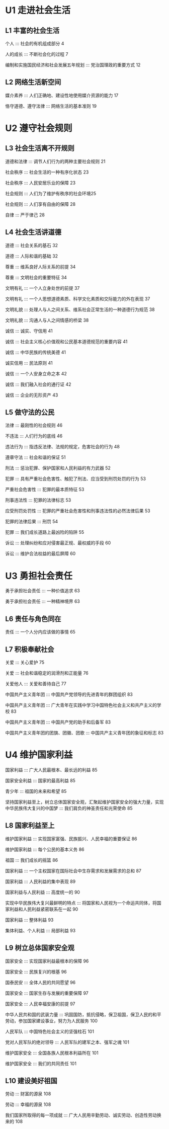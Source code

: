 # U1 走进社会生活

## L1 丰富的社会生活

个人 ::: 社会的有机组成部分 4

人的成长 ::: 不断社会化的过程 7

编制和实施国民经济和社会发展五年规划 ::: 党治国理政的重要方式 12

## L2 网络生活新空间

媒介素养 ::: 人们正确地、建设性地使用媒介资源的能力 17

恪守道德、遵守法律 ::: 网络生活的基本准则 19

# U2 遵守社会规则

## L3 社会生活离不开规则

道德和法律 ::: 调节人们行为的两种主要社会规则 21

社会秩序 ::: 社会生活的一种有序化状态 23

社会秩序 ::: 人民安居乐业的保障 23

社会规则 ::: 人们为了维护有秩序的社会环境25

社会规则 ::: 人们享有自由的保障 28

自律 ::: 严于律己 28

## L4 社会生活讲道德

道德 ::: 社会关系的基石 32

道德 ::: 人际和谐的基础 32

尊重 ::: 维系良好人际关系的前提 34

尊重 ::: 文明社会的重要特征 34

文明有礼 ::: 一个人立身处世的前提 37

文明有礼 ::: 一个人思想道德素质、科学文化素质和交际能力的外在表现 37

文明礼貌 ::: 处理人与人之间关系、维系社会正常生活的一种道德行为规范 38

文明礼貌 ::: 沟通人与人之间情感的桥梁 38

诚信 ::: 诚实、守信用 41

诚信 ::: 社会主义核心价值观和公民基本道德规范的重要内容 41

诚信 ::: 中华民族的传统美德 41

诚实信用 ::: 民法原则 41

诚信 ::: 一个人安身立命之本 42

诚信 ::: 我们融入社会的通行证 42

诚信 ::: 企业的无形资产 43

## L5 做守法的公民

法律 ::: 最刚性的社会规则 46

不违法 ::: 人们行为的底线 46

违法行为 ::: 指违反法律、法规的规定，危害社会的行为 48

遵章守法 ::: 社会和谐的保证 51

刑法 ::: 惩治犯罪、保护国家和人民利益的有力武器 52

犯罪 ::: 具有严重社会危害性、触犯了刑法、应当受到刑罚处罚的行为 53

严重社会危害性 ::: 犯罪的最本质特征 53

刑事违法性 ::: 犯罪的法律标志 53

应受刑罚处罚性 ::: 犯罪的严重社会危害性和刑事违法性的必然法律后果 53

犯罪的法律后果 ::: 刑罚 54

犯罪 ::: 我们成长道路上最凶险的陷阱 55

诉讼 ::: 处理纠纷和应对侵害最正规、最权威的手段 60

诉讼 ::: 维护合法权益的最后屏障 60

# U3 勇担社会责任

勇于承担社会责任 ::: 一种价值追求 63

勇于承担社会责任 ::: 一种精神境界 63

## L6 责任与角色同在

责任 ::: 一个人分内应该做的事情 65

## L7 积极奉献社会

关爱 ::: 关心爱护 75

关爱 ::: 社会和谐稳定的润滑剂和正能量 76

关爱他人 ::: 关爱和善待自己 77

中国共产主义青年团 ::: 中国共产党领导的先进青年的群团组织 83

中国共产主义青年团 ::: 广大青年在实践中学习中国特色社会主义和共产主义的学校 83

中国共产主义青年团 ::: 中国共产党的助手和后备军 83

中国共产主义青年团的团旗、团徽、团歌 ::: 中国共产主义青年团的象征和标志 83

# U4 维护国家利益

国家利益 ::: 广大人民最根本、最长远的利益 85

国家安全利益 ::: 国家的最高利益 85

青少年 ::: 祖国的未来和希望 85

坚持国家利益至上，树立总体国家安全观，汇聚起维护国家安全的强大力量，实现中华民族伟大复兴的中国梦 ::: 我们肩负的神圣责任和光荣使命 85

## L8 国家利益至上

维护国家利益 ::: 实现国家富强、民族振兴、人民幸福的重要保证 86

维护国家利益 ::: 每个公民的基本义务 86

祖国 ::: 我们成长的摇篮 86

国家利益 ::: 一个主权国家在国际社会中生存需求和发展需求的总和 87

国家利益 ::: 人民利益的集中表现 89

国家利益与人民利益 ::: 高度统一的 90

实现中华民族伟大复兴最鲜明的特点 ::: 将国家和人民视为一个命运共同体，将国家利益和人民利益紧密联系在一起 90

国家利益 ::: 整体利益 93

集体利益、个人利益 ::: 局部利益 93

## L9 树立总体国家安全观

国家安全 ::: 实现国家利益最根本的保障 96

国家安全 ::: 民族复兴的根基 96

国泰民安 ::: 全体人民的共同愿望 96

国家安全 ::: 国家生存与发展的重要保障 97

国家安全 ::: 人民幸福安康的前提 97

中华人民共和国的武装力量 ::: 巩固国防，抵抗侵略，保卫祖国，保卫人民的和平劳动，参加国家建设事业，努力为人民服务 100

人民军队 ::: 中国特色社会主义的坚强柱石 101

党对人民军队的绝对领导 ::: 人民军队的建军之本、强军之魂 101

维护国家安全 ::: 全国各族人民根本利益所在 101

维护国家安全 ::: 我们的共同责任 101

## L10 建设美好祖国

劳动 ::: 财富的源泉 108

劳动 ::: 幸福的源泉 108

我们国家所取得的每一项成就 ::: 广大人民用辛勤劳动、诚实劳动、创造性劳动换来的 108

